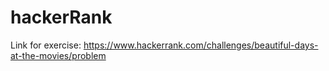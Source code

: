 # hackerRank
Link for exercise: https://www.hackerrank.com/challenges/beautiful-days-at-the-movies/problem
